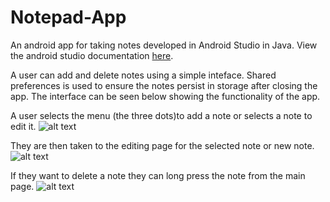 # Notepad-App
An android app for taking notes developed in Android Studio in Java. 
View the android studio documentation [here](https://developer.android.com/studio/intro). 

A user can add and delete notes using a simple inteface. Shared preferences is used to ensure the notes persist in storage after closing the app. 
The interface can be seen below showing the functionality of the app. 


A user selects the menu (the three dots)to add a note or selects a note to edit it. 
![alt text](https://github.com/EllenWhelan/Notepad-App/images/menu.jpg) 

They are then taken to the editing page for the selected note or new note.
![alt text](https://github.com/EllenWhelan/Notepad-App/images/edit.jpg)

If they want to delete a note they can long press the note from the main page. 
![alt text](https://github.com/EllenWhelan/Notepad-App/images/delete.jpg)
